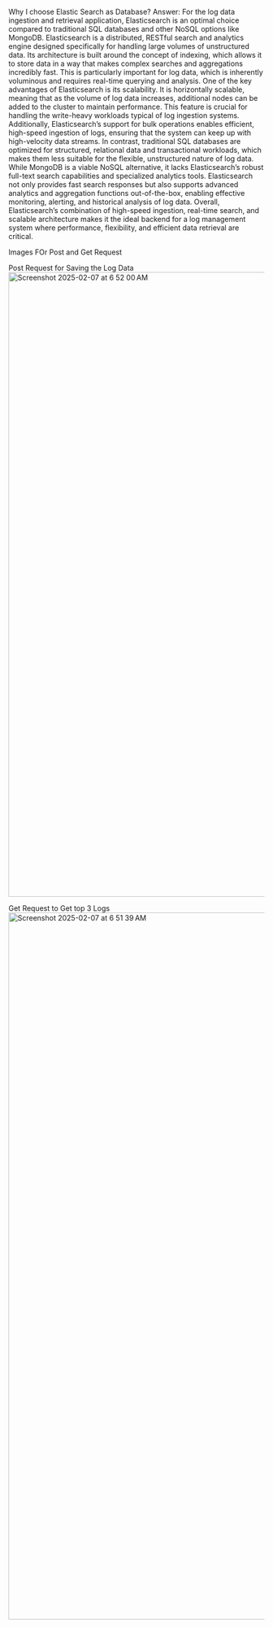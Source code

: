 Why I choose Elastic Search as Database?
Answer: For the log data ingestion and retrieval application, Elasticsearch is an optimal choice compared to traditional SQL databases and other NoSQL options like MongoDB. Elasticsearch is a distributed, RESTful search and analytics engine designed specifically for handling large volumes of unstructured data. Its architecture is built around the concept of indexing, which allows it to store data in a way that makes complex searches and aggregations incredibly fast. This is particularly important for log data, which is inherently voluminous and requires real-time querying and analysis.
One of the key advantages of Elasticsearch is its scalability. It is horizontally scalable, meaning that as the volume of log data increases, additional nodes can be added to the cluster to maintain performance. This feature is crucial for handling the write-heavy workloads typical of log ingestion systems. Additionally, Elasticsearch’s support for bulk operations enables efficient, high-speed ingestion of logs, ensuring that the system can keep up with high-velocity data streams.
In contrast, traditional SQL databases are optimized for structured, relational data and transactional workloads, which makes them less suitable for the flexible, unstructured nature of log data. While MongoDB is a viable NoSQL alternative, it lacks Elasticsearch’s robust full-text search capabilities and specialized analytics tools. Elasticsearch not only provides fast search responses but also supports advanced analytics and aggregation functions out-of-the-box, enabling effective monitoring, alerting, and historical analysis of log data.
Overall, Elasticsearch’s combination of high-speed ingestion, real-time search, and scalable architecture makes it the ideal backend for a log management system where performance, flexibility, and efficient data retrieval are critical.



Images FOr Post and Get Request

Post Request for Saving the Log Data
<img width="1229" alt="Screenshot 2025-02-07 at 6 52 00 AM" src="https://github.com/user-attachments/assets/6abee5fd-c26a-4e76-a81c-07f253a0b14b" />

Get Request to Get top 3 Logs
<img width="1391" alt="Screenshot 2025-02-07 at 6 51 39 AM" src="https://github.com/user-attachments/assets/e7ecad68-0eb1-4df0-b074-b3fea6cd90cb" />


